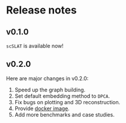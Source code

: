 # Release notes

## v0.1.0
`scSLAT` is available now!

## v0.2.0
Here are major changes in v0.2.0:

1. Speed up the graph building.
2. Set default embedding method to `DPCA`.
3. Fix bugs on plotting and 3D reconstruction.
4. Provide [docker image](https://hub.docker.com/repository/docker/huhansan666666/slat).
5. Add more benchmarks and case studies.